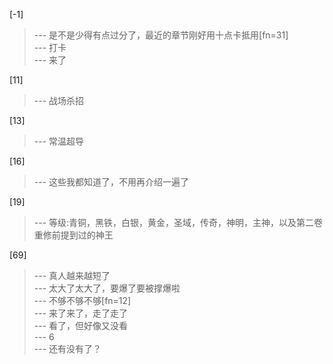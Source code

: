
[-1] 
>--- 是不是少得有点过分了，最近的章节刚好用十点卡抵用[fn=31]<br>
>--- 打卡<br>
>--- 来了<br>

[11] 
>--- 战场杀招<br>

[13] 
>--- 常温超导<br>

[16] 
>--- 这些我都知道了，不用再介绍一遍了<br>

[19] 
>--- 等级:青铜，黑铁，白银，黄金，圣域，传奇，神明，主神，以及第二卷重修前提到过的神王<br>

[69] 
>--- 真人越来越短了<br>
>--- 太大了太大了，要爆了要被撑爆啦<br>
>--- 不够不够不够[fn=12]<br>
>--- 来了来了，走了走了<br>
>--- 看了，但好像又没看<br>
>--- 6<br>
>--- 还有没有了？<br>
